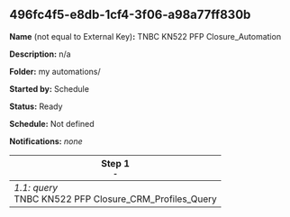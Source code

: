 ## 496fc4f5-e8db-1cf4-3f06-a98a77ff830b

**Name** (not equal to External Key)**:** TNBC KN522 PFP Closure_Automation

**Description:** n/a

**Folder:** my automations/

**Started by:** Schedule

**Status:** Ready

**Schedule:** Not defined

**Notifications:** _none_


| Step 1<br>_<small>-</small>_ |
| --- |
| _1.1: query_<br>TNBC KN522 PFP Closure_CRM_Profiles_Query |
